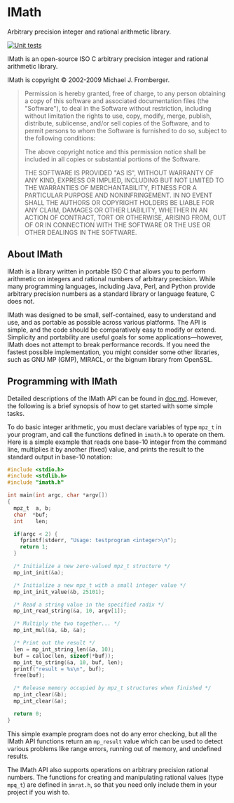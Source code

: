 IMath
=====

Arbitrary precision integer and rational arithmetic library.

[![Unit tests](https://github.com/creachadair/imath/workflows/Unit%20tests/badge.svg)](https://github.com/creachadair/imath/actions/workflows/unit-tests.yml)

IMath is an open-source ISO C arbitrary precision integer and rational
arithmetic library.

IMath is copyright &copy; 2002-2009 Michael J. Fromberger.

> Permission is hereby granted, free of charge, to any person obtaining a copy
> of this software and associated documentation files (the "Software"), to deal
> in the Software without restriction, including without limitation the rights
> to use, copy, modify, merge, publish, distribute, sublicense, and/or sell
> copies of the Software, and to permit persons to whom the Software is
> furnished to do so, subject to the following conditions:
>
> The above copyright notice and this permission notice shall be included in
> all copies or substantial portions of the Software.
>
> THE SOFTWARE IS PROVIDED "AS IS", WITHOUT WARRANTY OF ANY KIND, EXPRESS OR
> IMPLIED, INCLUDING BUT NOT LIMITED TO THE WARRANTIES OF MERCHANTABILITY,
> FITNESS FOR A PARTICULAR PURPOSE AND NONINFRINGEMENT.  IN NO EVENT SHALL THE
> AUTHORS OR COPYRIGHT HOLDERS BE LIABLE FOR ANY CLAIM, DAMAGES OR OTHER
> LIABILITY, WHETHER IN AN ACTION OF CONTRACT, TORT OR OTHERWISE, ARISING FROM,
> OUT OF OR IN CONNECTION WITH THE SOFTWARE OR THE USE OR OTHER DEALINGS IN THE
> SOFTWARE.


About IMath
-----------

IMath is a library written in portable ISO C that allows you to perform
arithmetic on integers and rational numbers of arbitrary precision.  While many
programming languages, including Java, Perl, and Python provide arbitrary
precision numbers as a standard library or language feature, C does not.

IMath was designed to be small, self-contained, easy to understand and use, and
as portable as possible across various platforms.  The API is simple, and the
code should be comparatively easy to modify or extend.  Simplicity and
portability are useful goals for some applications&#8212;however, IMath does
not attempt to break performance records.  If you need the fastest possible
implementation, you might consider some other libraries, such as GNU MP (GMP),
MIRACL, or the bignum library from OpenSSL.

Programming with IMath
----------------------

Detailed descriptions of the IMath API can be found in [doc.md](doc.md).
However, the following is a brief synopsis of how to get started with some
simple tasks.

To do basic integer arithmetic, you must declare variables of type `mpz_t` in
your program, and call the functions defined in `imath.h` to operate on them.
Here is a simple example that reads one base-10 integer from the command line,
multiplies it by another (fixed) value, and prints the result to the standard
output in base-10 notation:

```c
#include <stdio.h>
#include <stdlib.h>
#include "imath.h"

int main(int argc, char *argv[])
{
  mpz_t  a, b;
  char  *buf;
  int    len;

  if(argc < 2) {
    fprintf(stderr, "Usage: testprogram <integer>\n");
    return 1;
  }

  /* Initialize a new zero-valued mpz_t structure */
  mp_int_init(&a);

  /* Initialize a new mpz_t with a small integer value */
  mp_int_init_value(&b, 25101);

  /* Read a string value in the specified radix */
  mp_int_read_string(&a, 10, argv[1]);

  /* Multiply the two together... */
  mp_int_mul(&a, &b, &a);

  /* Print out the result */
  len = mp_int_string_len(&a, 10);
  buf = calloc(len, sizeof(*buf));
  mp_int_to_string(&a, 10, buf, len);
  printf("result = %s\n", buf);
  free(buf);

  /* Release memory occupied by mpz_t structures when finished */
  mp_int_clear(&b);
  mp_int_clear(&a);

  return 0;
}
```

This simple example program does not do any error checking, but all the IMath
API functions return an `mp_result` value which can be used to detect various
problems like range errors, running out of memory, and undefined results.

The IMath API also supports operations on arbitrary precision rational numbers.
The functions for creating and manipulating rational values (type `mpq_t`) are
defined in `imrat.h`, so that you need only include them in your project if you
wish to.
